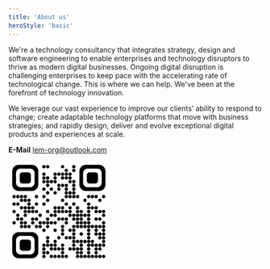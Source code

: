 ```yaml
---
title: 'About us'
heroStyle: 'basic'
---
```


<!--
https://www.thoughtworks.com/what-we-do
-->

We're a technology consultancy that integrates strategy, design and software engineering to enable enterprises and technology disruptors to thrive as modern digital businesses. Ongoing digital disruption is challenging enterprises to keep pace with the accelerating rate of technological change. This is where we can help. We've been at the forefront of technology innovation.

We leverage our vast experience to improve our clients’ ability to respond to change; create adaptable technology platforms that move with business strategies; and rapidly design, deliver and evolve exceptional digital products and experiences at scale.

**E-Mail** lem-org@outlook.com

<img src="./qrcode.png" alt="https://lem-org.github.io/" width="200px" >
